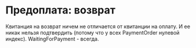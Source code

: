 # Предоплата: возврат

Квитанция на возврат ничем не отличается от квитанции на оплату. И ее никак нельзя подтвердить (потому что у всех PaymentOrder нулевой индекс). WaitingForPayment - всегда.